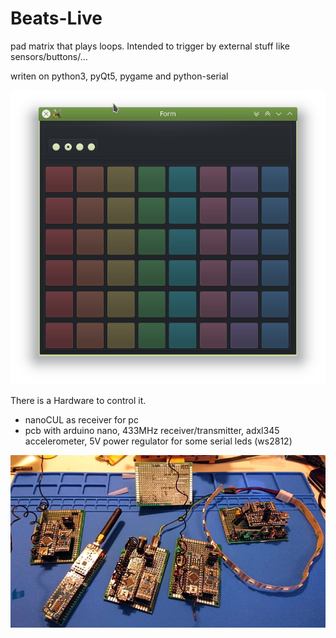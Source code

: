 # Beats-Live
pad matrix that plays loops. Intended to trigger by external stuff like sensors/buttons/... 

writen on python3, pyQt5, pygame and python-serial

![screenshot](https://github.com/redPanther/Beats-Live/blob/master/docs/shot.png?raw=true)

There is a Hardware to control it.
- nanoCUL as receiver for pc
- pcb with arduino nano, 433MHz receiver/transmitter, adxl345 accelerometer, 5V power regulator for some serial leds (ws2812)

![hardware](https://github.com/redPanther/Beats-Live/blob/master/docs/hardware.jpg?raw=true)
